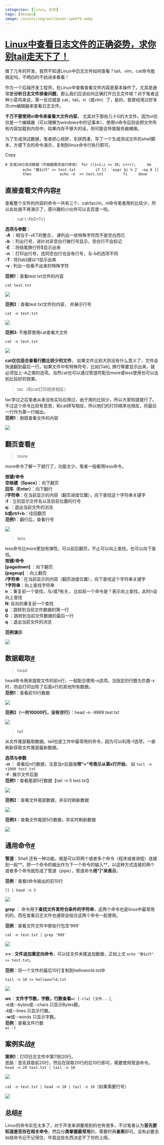 ```yaml
---
categories: [linux, 日志]
tags: [devops]
image: /assets/img/wallhaven-1p6d79.webp
---
```


[Linux中查看日志文件的正确姿势，求你别tail走天下了！](https://www.cnblogs.com/liqiangchn/p/12343833.html "发布于 2020-02-22 00:12")
===========================================================================================================

做了几年的开发，竟然不知道Linux中日志文件如何查看？tail，vim，cat命令能搞定吗，不明白的不妨进来看看！

作为一个后端开发工程师，在Linux中查看查看文件内容是基本操作了。尤其是通常要**分析日志文件排查问题**，那么我们应该如何正确打开日志文件呢？对于笔者这种小菜鸡来说，第一反应就是 cat，tail，vi（或vim）了，是的，我曾经用过好多次vim编辑器来查看日志文件。

**千万不要使用vi命令来查看大文件内容**， 尤其对于那些几十G的大文件。因为vi仅仅是一个编辑器（可以理解为windows中的记事本），使用vi命令后则会把文件所有内容加载到内存中，如果内存不够大的话，则可能会导致服务器瘫痪。

为了生成测试数据，笔者抓心挠肝，东拼西凑，写了一个生成测试文件的shell脚本，方便下文的命令演示，复制到linux命令行执行即可。

Copy

``# 生成10行测试数据（可根据需求自行修改）
for ((i=1;i <= 10; i++));
    do 
        echo "第$i行" >> test.txt
        if [[  `expr $i % 2` -eq 0 ]]
        then
            echo -e  >> test.txt
        fi
    done`` 

直接查看文件内容[#](#744961068)
-----------------------

查看整个文件的内容的命令一共有三个，cat/tac/nl，nl命令笔者用的比较少，所以此处就不再演示了，感兴趣的小伙伴可以去百度一哈。

> cat \[-AbEnTv\]

**选项与参数**：  
**\-A** ：相当于-vET的整合， 课列出一些特殊字符而不是空白而已  
**\-b** ：列出行号，进针对非空白行做行号显示，空白行不会标记  
**\-E** ：将结尾换行符$显示出来  
**\-n** ：打印出行号，连同空白行也会有行号，与-b的选项不同  
**\-T** : 将\[tab\]键以^I显示出来  
**\-v** : 列出一些看不出来的特殊字符

**范例1**：查看test.txt文件的内容

`cat test.txt`

[![](http://source.mycookies.cn/202002212119_188.png?ERROR)](http://source.mycookies.cn/202002212119_188.png?ERROR)

**范例2**：查看test.txt文件的内容， 并展示行号

`cat -n test.txt`

[![](http://source.mycookies.cn/202002212203_865.png?ERROR)](http://source.mycookies.cn/202002212203_865.png?ERROR)

**范例3**: 不推荐使用cat查看大文件

`cat -n test.txt`

[![](http://source.mycookies.cn/202002212119_209.gif?ERROR)](http://source.mycookies.cn/202002212119_209.gif?ERROR)

**cat仅仅适合查看行数比较少的文件**， 如果文件比较大则没有什么意义了，文件会快速翻到最后一行。如果文件中有特殊符号，比如\[Tab\], 换行等要显示出来，就必须加上-A之类的选项。当然cat也可以通过管道符配合more或less使用也可以达到比较好的效果。

> tac（和cat打印顺序相反）

tac学过之后笔者从来没有实际应用过，由于用的比较少，所以大家知道就行了。不过这个命令比较有意思，和cat拼写相反，所以他们的打印顺序也相反，将最后一行作为第一行输出。  
**范例1**：倒叙查看文件的内容

[![](http://source.mycookies.cn/202002212125_329.gif?ERROR)](http://source.mycookies.cn/202002212125_329.gif?ERROR)

翻页查看[#](#1539397013)
--------------------

> more

more命令了解一下就行了，功能太少，笔者一般都用less命令。

**按键/命令**  
**空格键（Space）**：向下翻页  
**回车（Enter）**：向下翻行  
**/字符串**：在当前显示的内容（翻页进度位置），向下查找这个字符串关键字  
**:f**：立刻显示文件名以及目前位置的行号  
**q:** ：退出当前文件的浏览  
**b或ctrl+b**：往回翻页  
**范例1**：翻行后，查看行号

[![](http://source.mycookies.cn/202002212126_572.gif?ERROR)](http://source.mycookies.cn/202002212126_572.gif?ERROR)

> less

less命令比more更加有弹性，可以前后翻页，不止可以向上查找，也可以向下查找。  
**按键/命令**  
**\[pagedown\]** ：向下翻页  
**\[pageup\]** ：向上翻页  
**/字符串**：在当前显示的内容（翻页进度位置），向下查找这个字符串关键字  
**?字符串**：向上查找字符串  
**n** ：重复前一个查找，与/或?有关， 比如前一个命令是？表示向上查找，此时n会向上查找  
**N**: 反向的重复前一个查找  
**g** ：跳转到当前文件数据的第一行  
**G** ：跳转到当前文件数据的最后一行  
**q** ：退出当前文件的浏览

**范例演示**  

[![](http://source.mycookies.cn/202002212126_323.gif?ERROR)](http://source.mycookies.cn/202002212126_323.gif?ERROR)

数据截取[#](#1993605383)
--------------------

> head

head命令用来提取文件的前n行，一般配合使用-n选项。当指定的行数为负数-x时，则会打印出除了后面x行的其他所有数据。  
**范例1**：查看前10行数据  

[![](http://source.mycookies.cn/202002212132_459.png?ERROR)](http://source.mycookies.cn/202002212132_459.png?ERROR)

  
**范例2（一共10000行，没有空行）**：head -n -9989 test.txt

[![](http://source.mycookies.cn/202002212130_584.png?ERROR)](http://source.mycookies.cn/202002212130_584.png?ERROR)

> tail

从文件尾部截取数据。tail也是工作中最常用的命令，因为可以利用-f选项，一直刷新获取文件尾部最新数据。

**选项与参数**  
**\-n** ： 查看后n行数据，注意当n后面值**带“+”号表示从第x行开始**， 如 `tail -n +1000 test.txt`  
**\-f** : 展示文件后面  
**范例1**：查看尾部5行数据【tail -n 5 test.txt】  

[![](http://source.mycookies.cn/202002212129_251.png?ERROR)](http://source.mycookies.cn/202002212129_251.png?ERROR)

**范例2**：查看文件尾部数据，并实时刷新数据  

[![](http://source.mycookies.cn/202002212131_445.gif?ERROR)](http://source.mycookies.cn/202002212131_445.gif?ERROR)

**范例3**：查看文件尾部5行数据，并实时刷新数据  

[![](http://source.mycookies.cn/202002212130_863.gif?ERROR)](http://source.mycookies.cn/202002212130_863.gif?ERROR)

通用命令[#](#4015885488)
--------------------

**管道**：Shell 还有一种功能，就是可以将两个或者多个命令（程序或者进程）连接到一起**，把一个命令的输出作为下一个命令的输入**，以这种方式连接的两个或者多个命令就形成了管道（pipe），管道命令**用"|"来表示**。

**范例**：查看ll命令输出的前10行

`ll | head -n 3`

[![](http://source.mycookies.cn/202002212201_844.png?ERROR)](http://source.mycookies.cn/202002212201_844.png?ERROR)

**grep** ： 命令用于**查找文件里符合条件的字符串**，这两个命令也是linux中最常用的的，而在查看日志文件也通常会结合这两个命令一起使用。

**范例**：查看文件文件中那些行包含‘999’

`cat -n test.txt | grep '999'`

[![](http://source.mycookies.cn/202002212147_381.png?ERROR)](http://source.mycookies.cn/202002212147_381.png?ERROR)

**\>>** : **文件追加重定向命令**，可以往文件末尾追加数据，正如上文 `echo "第$i行" >> test.txt`。

**范例**：将一个文件的最后10行复制到helloworld.txt中

`tail -n 10 >> helloworld.txt`

[![](http://source.mycookies.cn/202002212155_9.png?ERROR)](http://source.mycookies.cn/202002212155_9.png?ERROR)

**wc**：**文件字节数，字数，行数查看**`wc [-clw] [文件...]`,  
**\-c**或--bytes或--chars 只显示Bytes数。  
**\-l**或--lines 只显示行数。  
**\-w**或--words 只显示字数。  
**范例**：查看文件行数  
`wc -l`

案例实战[#](#4221555756)
--------------------

**案例1**：打印日志文件中第11到20行。  
思路：首先获取前20行，然后在获取20行的后10行即可，需要使用管道命令。  
`head -n 20 text.txt | tail -n 10`

[![](http://source.mycookies.cn/202002212133_273.png?ERROR)](http://source.mycookies.cn/202002212133_273.png?ERROR)

  
`cat -n test.txt | head -n 20 | tail -n 10`（如果需要行号）

[![](http://source.mycookies.cn/202002212134_402.png?ERROR)](http://source.mycookies.cn/202002212134_402.png?ERROR)

总结[#](#2458085477)
------------------

Linux的命令实在太多了，对于开发来讲要用到的也有很多，不过笔者认为**首先要知道是否存在相关命令**，然后分**类掌握最常用**的，需要时再**查表**即可。没有必要去纠结命令记不记得住，毕竟这些东西决定不了你的上限。